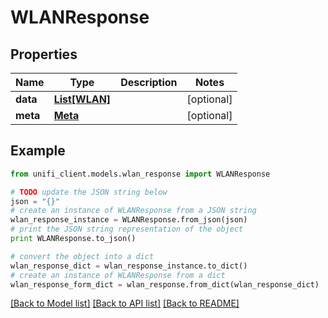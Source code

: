 # WLANResponse


## Properties

Name | Type | Description | Notes
------------ | ------------- | ------------- | -------------
**data** | [**List[WLAN]**](WLAN.md) |  | [optional] 
**meta** | [**Meta**](Meta.md) |  | [optional] 

## Example

```python
from unifi_client.models.wlan_response import WLANResponse

# TODO update the JSON string below
json = "{}"
# create an instance of WLANResponse from a JSON string
wlan_response_instance = WLANResponse.from_json(json)
# print the JSON string representation of the object
print WLANResponse.to_json()

# convert the object into a dict
wlan_response_dict = wlan_response_instance.to_dict()
# create an instance of WLANResponse from a dict
wlan_response_form_dict = wlan_response.from_dict(wlan_response_dict)
```
[[Back to Model list]](../README.md#documentation-for-models) [[Back to API list]](../README.md#documentation-for-api-endpoints) [[Back to README]](../README.md)


